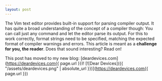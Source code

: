 ```yaml
---
layout: post
---
```


The Vim text editor provides built-in support for parsing compiler output. It has quite a broad understanding of the concept of a compiler though: You can call just any command and let the editor parse its output. For this to work correctly, format strings need to be specified, matching the expected format of compiler warnings and errors. This article is meant as a **challenge for you, the reader**. Does that sound interesting? Read on!

<!--more-->

This post has moved to my new blog: [deardevices.com](https://deardevices.com{{ page.url }})!
[![Dear Devices]({{ "/assets/deardevices.png" | absolute_url }})](https://deardevices.com{{ page.url }})
